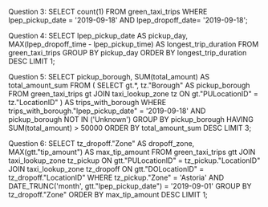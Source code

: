Question 3:
SELECT count(1)
FROM green_taxi_trips
WHERE lpep_pickup_date = '2019-09-18'
  AND lpep_dropoff_date= '2019-09-18';





Question 4:
SELECT 
    lpep_pickup_date AS pickup_day,
    MAX(lpep_dropoff_time - lpep_pickup_time) AS longest_trip_duration
FROM green_taxi_trips
GROUP BY pickup_day
ORDER BY longest_trip_duration DESC
LIMIT 1;





Question 5:
SELECT 
    pickup_borough,
    SUM(total_amount) AS total_amount_sum
FROM (
    SELECT
        gt.*,
        tz."Borough" AS pickup_borough
    FROM green_taxi_trips gt
    JOIN taxi_lookup_zone tz ON gt."PULocationID" = tz."LocationID"
) AS trips_with_borough
WHERE trips_with_borough."lpep_pickup_date" = '2019-09-18'
    AND pickup_borough NOT IN ('Unknown')
GROUP BY pickup_borough
HAVING SUM(total_amount) > 50000
ORDER BY total_amount_sum DESC
LIMIT 3;





Question 6:
SELECT
    tz_dropoff."Zone" AS dropoff_zone,
    MAX(gtt."tip_amount") AS max_tip_amount
FROM
    green_taxi_trips gtt
JOIN
    taxi_lookup_zone tz_pickup ON gtt."PULocationID" = tz_pickup."LocationID"
JOIN
    taxi_lookup_zone tz_dropoff ON gtt."DOLocationID" = tz_dropoff."LocationID"
WHERE
    tz_pickup."Zone" = 'Astoria'
    AND DATE_TRUNC('month', gtt."lpep_pickup_date") = '2019-09-01'
GROUP BY
    tz_dropoff."Zone"
ORDER BY
    max_tip_amount DESC
LIMIT 1;
